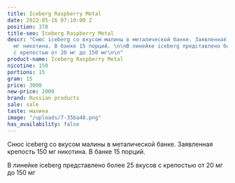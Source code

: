 ```yaml
---
title: Iceberg Raspberry Metal
date: 2022-05-16 07:10:00 Z
position: 378
title-seo: Iceberg Raspberry Metal
descr: "Снюс iceberg со вкусом малины в металической банке. Заявленная крепость 150
  мг никотина. В банке 15 порций. \n\nВ линейке iceberg представлено более 25 вкусов
  с крепостью от 20 мг до 150 мг\n\n"
product-name: Iceberg Raspberry Metal
nicotine: 150
portions: 15
gram: 15
price: 3000
new-price: 2000
brand: Russian products
sale: sale
taste: малина
image: "/uploads/7-35ba48.png"
has_availability: false
---
```


Снюс iceberg со вкусом малины в металической банке. Заявленная крепость 150 мг никотина. В банке 15 порций. 

В линейке iceberg представлено более 25 вкусов с крепостью от 20 мг до 150 мг

